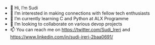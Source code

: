 - 👋 Hi, I’m Sudi
- 👀 I’m interested in making connections with fellow tech enthusiasts
- 🌱 I’m currently learning C and Python at ALX Programme
- 💞️ I’m looking to collaborate on various devop projects
- 📫 You can reach me on https://twitter.com/Sudi_Ireri and https://www.linkedin.com/in/sudi-ireri-2baa0691/

<!---
Sudireri/Sudireri is a ✨ special ✨ repository because its `README.md` (this file) appears on your GitHub profile.
You can click the Preview link to take a look at your changes.
--->
